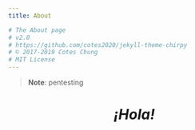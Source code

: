```yaml
---
title: About

# The About page
# v2.0
# https://github.com/cotes2020/jekyll-theme-chirpy
# © 2017-2019 Cotes Chung
# MIT License
---
```


> **Note**: pentesting

<h1 style="text-align: center;"><em>¡Hola!</em></h1>
